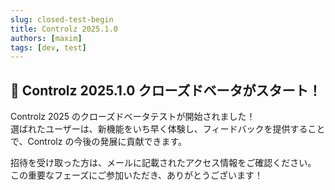 ```yaml
---
slug: closed-test-begin
title: Controlz 2025.1.0
authors: [maxim]
tags: [dev, test]
---
```


## 🚀 Controlz 2025.1.0 クローズドベータがスタート！

Controlz 2025 のクローズドベータテストが開始されました！  
選ばれたユーザーは、新機能をいち早く体験し、フィードバックを提供することで、Controlz の今後の発展に貢献できます。

<!-- truncate -->

招待を受け取った方は、メールに記載されたアクセス情報をご確認ください。  
この重要なフェーズにご参加いただき、ありがとうございます！